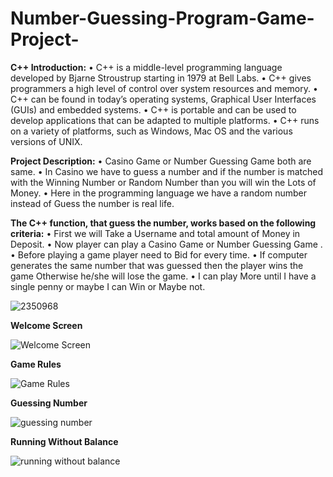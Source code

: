 # Number-Guessing-Program-Game-Project-
**C++ Introduction:** 
• C++ is a middle-level programming language developed by Bjarne Stroustrup starting in 1979 at Bell Labs. 
• C++ gives programmers a high level of control over system resources and memory.
• C++ can be found in today’s operating systems, Graphical User Interfaces (GUIs) and embedded systems. 
• C++ is portable and can be used to develop applications that can be adapted to multiple platforms. • C++ runs on a variety of platforms, such as Windows, Mac OS and the various versions of UNIX.

**Project Description:**
• Casino Game or Number Guessing Game both are same.
• In Casino we have to guess a number and if the number is matched with the Winning Number or Random Number than you will win the Lots of Money. 
• Here in the programming language we have a random number instead of Guess the number is real life. 

**The C++ function, that guess the number, works based on the following criteria:**
• First we will Take a Username and total amount of Money in Deposit.
• Now player can play a Casino Game or Number Guessing Game .
• Before playing a game player need to Bid for every time.
• If computer generates the same number that was guessed then the player  wins the game Otherwise he/she will lose the game.
• I can play More until I have a single penny or maybe I can Win or Maybe not.


![2350968](https://user-images.githubusercontent.com/102814093/173278863-5acdd600-02bb-44c4-be86-7bce6e30bd7c.jpg)



**Welcome Screen**

![Welcome Screen](https://user-images.githubusercontent.com/102814093/173277385-52247d22-281a-4d78-a391-a7e751fb739e.PNG)


**Game Rules**

![Game Rules](https://user-images.githubusercontent.com/102814093/173277460-067a725a-395d-42f2-a539-3c4140fc040d.PNG)


**Guessing Number**

![guessing number](https://user-images.githubusercontent.com/102814093/173277521-5f92f376-c72e-484e-8b74-88a9bc1734e9.PNG)

**Running Without Balance**

![running without balance](https://user-images.githubusercontent.com/102814093/173277559-96c06c7c-d5bf-4b3e-8c0a-d276db61990b.PNG)

